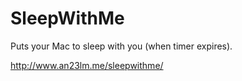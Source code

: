 # SleepWithMe
Puts your Mac to sleep with you (when timer expires).

http://www.an23lm.me/sleepwithme/
